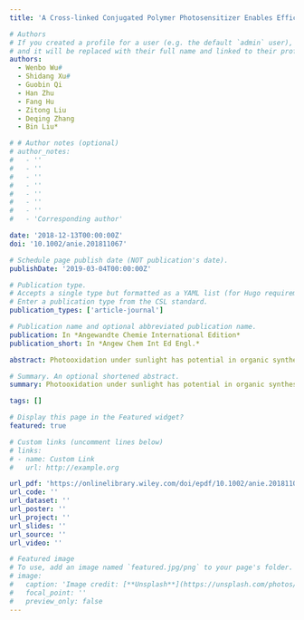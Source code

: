 ```yaml
---
title: 'A Cross-linked Conjugated Polymer Photosensitizer Enables Efficient Sunlight-Induced Photooxidation'

# Authors
# If you created a profile for a user (e.g. the default `admin` user), write the username (folder name) here
# and it will be replaced with their full name and linked to their profile.
authors:
  - Wenbo Wu#
  - Shidang Xu#
  - Guobin Qi
  - Han Zhu
  - Fang Hu
  - Zitong Liu
  - Deqing Zhang
  - Bin Liu*

# # Author notes (optional)
# author_notes:
#   - ''
#   - ''
#   - ''
#   - ''
#   - ''
#   - ''
#   - ''
#   - 'Corresponding author'

date: '2018-12-13T00:00:00Z'
doi: '10.1002/anie.201811067'

# Schedule page publish date (NOT publication's date).
publishDate: '2019-03-04T00:00:00Z'

# Publication type.
# Accepts a single type but formatted as a YAML list (for Hugo requirements).
# Enter a publication type from the CSL standard.
publication_types: ['article-journal']

# Publication name and optional abbreviated publication name.
publication: In *Angewandte Chemie International Edition*
publication_short: In *Angew Chem Int Ed Engl.*

abstract: Photooxidation under sunlight has potential in organic synthesis, bacterial killing, and organic waste treatment. Photosensitizers (PSs) can play an important role in this process. High 1O2 generation efficiency and excellent photostability under sunlight, as well as easy recyclability are ideal properties for PSs, but are not easy to achieve simultaneously. Herein, a pure organic porous conjugated polymer PS, CPTF, shows great photostability, large specific surface area, and high 1O2 generation efficiency under sunlight for photooxidation. For the oxidation of aromatic aldehyde to aromatic acid, the PS catalyst shows excellent recyclability, and enables solvent-free reactions in high yields both under direct sunlight and simulated AM 1.5G irradiation. In addition, the successful application of CPTF as an antibacterial agent and organic waste decomposition under simulated AM 1.5G irradiation indicates the potential of CPTF in sunlight-induced waste water treatment.

# Summary. An optional shortened abstract.
summary: Photooxidation under sunlight has potential in organic synthesis, bacterial killing, and organic waste treatment. Photosensitizers (PSs) can play an important role in this process. High 1O2 generation efficiency and excellent photostability under sunlight, as well as easy recyclability are ideal properties for PSs, but are not easy to achieve simultaneously. Herein, a pure organic porous conjugated polymer PS, CPTF, shows great photostability, large specific surface area, and high 1O2 generation efficiency under sunlight for photooxidation. For the oxidation of aromatic aldehyde to aromatic acid, the PS catalyst shows excellent recyclability, and enables solvent-free reactions in high yields both under direct sunlight and simulated AM 1.5G irradiation. In addition, the successful application of CPTF as an antibacterial agent and organic waste decomposition under simulated AM 1.5G irradiation indicates the potential of CPTF in sunlight-induced waste water treatment.

tags: []

# Display this page in the Featured widget?
featured: true

# Custom links (uncomment lines below)
# links:
# - name: Custom Link
#   url: http://example.org

url_pdf: 'https://onlinelibrary.wiley.com/doi/epdf/10.1002/anie.201811067'
url_code: ''
url_dataset: ''
url_poster: ''
url_project: ''
url_slides: ''
url_source: ''
url_video: ''

# Featured image
# To use, add an image named `featured.jpg/png` to your page's folder.
# image:
#   caption: 'Image credit: [**Unsplash**](https://unsplash.com/photos/pLCdAaMFLTE)'
#   focal_point: ''
#   preview_only: false
---
```

